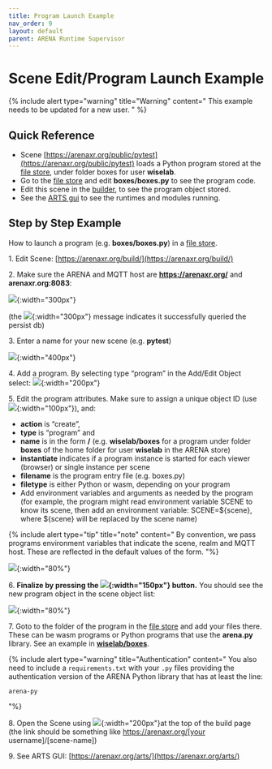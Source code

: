 ```yaml
---
title: Program Launch Example
nav_order: 9
layout: default
parent: ARENA Runtime Supervisor
---
```


Scene Edit/Program Launch Example
=================================

{% include alert type="warning" title="Warning" content="
This example needs to be updated for a new user.
" %}

Quick Reference
---------------

* Scene [https://arenaxr.org/public/pytest](https://arenaxr.org/public/pytest) loads a Python program stored at the [file store](https://arenaxr.org/files), under folder boxes for user **wiselab**.
* Go to the [file store](https://arenaxr.org/files) and edit **boxes/boxes.py** to see the program code.
* Edit this scene in the [builder](https://arenaxr.org/build/), to see the program object stored.
* See the [ARTS gui](https://arenaxr.org/arts/) to see the runtimes and modules running.

Step by Step Example
--------------------

How to launch a program (e.g. **boxes/boxes.py**) in a [file store](https://arenaxr.org/files).

1\. Edit Scene: [https://arenaxr.org/build/](https://arenaxr.org/build/)

2\. Make sure the ARENA and MQTT host are **https://arenaxr.org/** and **arenaxr.org:8083**:

![](../../assets/img/arts-program/image4.png){:width="300px"}

(the ![](../../assets/img/arts-program/image5.png){:width="300px"} message indicates it successfully queried the persist db)

3\. Enter a name for your new scene (e.g. **pytest**)

![](../../assets/img/arts-program/image2.png){:width="400px"}

4\. Add a program. By selecting type “program” in the Add/Edit Object select:
![](../../assets/img/arts-program/image7.png){:width="200px"}

5\. Edit the program attributes. Make sure to assign a unique object ID (use ![](../../assets/img/arts-program/image8.png){:width="100px"}), and:

- **action** is “create”,
- **type** is “program” and
- **name** is in the form **<username in the arena store>/<folder in the ARENA store>** (e.g. **wiselab/boxes** for a program under folder **boxes** of the home folder for user **wiselab** in the ARENA store)
- **instantiate** indicates if a program instance is started for each viewer (browser) or single instance per scene
- **filename** is the program entry file (e.g. boxes.py)
- **filetype** is either Python or wasm, depending on your program
- Add environment variables and arguments as needed by the program (for example, the program might read environment variable SCENE to know its scene, then add an environment variable: SCENE=${scene}, where ${scene} will be replaced by the scene name)

{% include alert type="tip" title="note" content="
By convention, we pass programs environment variables that indicate the scene, realm and MQTT host. These are reflected in the default values of the form.
"%}

![](../../assets/img/arts-program/image6.png){:width="80%"}

6\. **Finalize by pressing the ![](../../assets/img/arts-program/image1.png){:width="150px"} button.** You should see the new program object in the scene object list:

![](../../assets/img/arts-program/image3.png){:width="80%"}

7\. Goto to the folder of the program in the [file store](https://arenaxr.org/files) and add your files there. These can be wasm programs or Python programs that use the **arena.py** library. See an example in **[wiselab/boxes](https://arenaxr.org/storemng/share/1KoiGaWq)**.

{% include alert type="warning" title="Authentication" content="
You also need to include a `requirements.txt` with your `.py` files providing the authentication version of the ARENA Python library that has at least the line:
```
arena-py
```
"%}

8\. Open the Scene using ![](../../assets/img/arts-program/image9.png){:width="200px"}at the top of the build page (the link should be something like https://arenaxr.org/[your username]/\[scene-name\])

9\. See ARTS GUI: [https://arenaxr.org/arts/](https://arenaxr.org/arts/)
